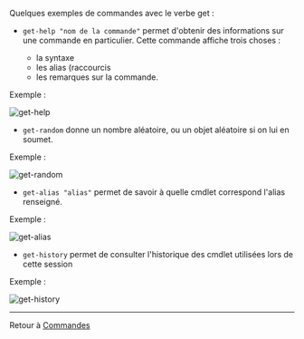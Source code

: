 Quelques exemples de commandes avec le verbe get :

* `get-help "nom de la commande"` permet d'obtenir des informations sur une commande en particulier. Cette commande affiche trois choses : 

  * la syntaxe
  * les alias (raccourcis
  * les remarques sur la commande.

Exemple :

![get-help](https://user-images.githubusercontent.com/73824294/102174879-b35e7900-3e9e-11eb-816c-f0d21ea58932.PNG)

* `get-random` donne un nombre aléatoire, ou un objet aléatoire si on lui en soumet.

Exemple :

![get-random](https://user-images.githubusercontent.com/73824294/102175497-f836df80-3e9f-11eb-9d71-36640d05e9fb.PNG)

* `get-alias "alias"` permet de savoir à quelle cmdlet correspond l'alias renseigné.

Exemple :

![get-alias](https://user-images.githubusercontent.com/73824294/102176570-fec65680-3ea1-11eb-8c90-c5e7aec2c836.PNG)

* `get-history` permet de consulter l'historique des cmdlet utilisées lors de cette session

Exemple :

![get-history](https://user-images.githubusercontent.com/73824294/102176737-5b297600-3ea2-11eb-8af7-7a7193f9e74f.PNG)

--------------------------------------------------------

Retour à [Commandes](https://github.com/aletrou/Cours-Linux/blob/main/commandes.md)
